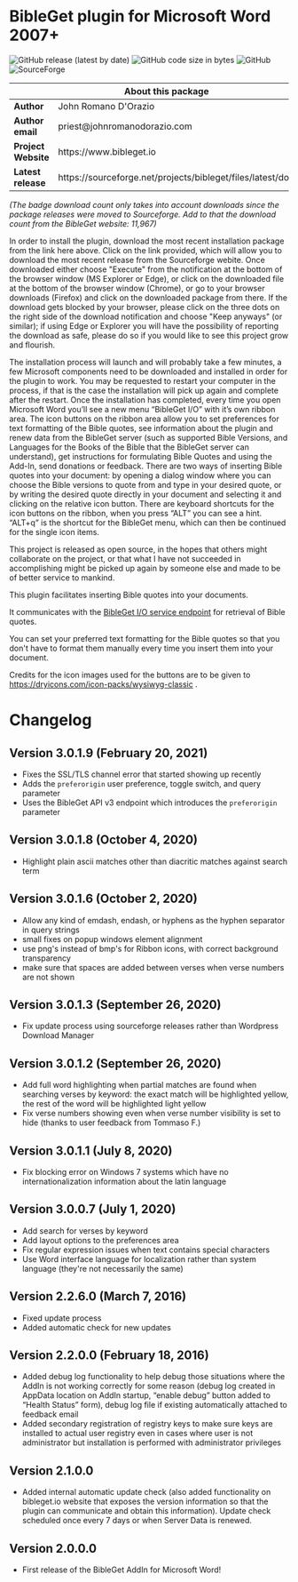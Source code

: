 # BibleGet plugin for Microsoft Word 2007+

![GitHub release (latest by date)](https://img.shields.io/github/v/release/BibleGet-I-O/bibleget-msword-addin?style=flat-square)
![GitHub code size in bytes](https://img.shields.io/github/languages/code-size/BibleGet-I-O/bibleget-msword-addin?style=flat-square)
![GitHub](https://img.shields.io/github/license/BibleGet-I-O/bibleget-msword-addin?style=flat-square)
![SourceForge](https://img.shields.io/sourceforge/dt/bibleget?style=flat-square)

<table>
  <thead>
    <tr><th colspan=2>About this package</th></tr>
  </thead>
  <tbody>
    <tr><td><b>Author</b></td><td>John Romano D'Orazio</td></tr>
    <tr><td><b>Author email</b></td><td>priest@johnromanodorazio.com</td></tr>
    <tr><td><b>Project Website</b></td><td>https://www.bibleget.io</td></tr>
    <tr><td><b>Latest release</b></td><td>https://sourceforge.net/projects/bibleget/files/latest/download</td></tr>
  </tbody>
</table>

*(The badge download count only takes into account downloads since the package releases were moved to Sourceforge. Add to that the download count from the BibleGet website: 11,967)*

In order to install the plugin, download the most recent installation package from the link here above. Click on the link provided, which will allow you to download the most recent release from the Sourceforge webite. Once downloaded either choose "Execute" from the notification at the bottom of the browser window (MS Explorer or Edge), or click on the downloaded file at the bottom of the browser window (Chrome), or go to your browser downloads (Firefox) and click on the downloaded package from there. If the download gets blocked by your browser, please click on the three dots on the right side of the download notification and choose "Keep anyways" (or similar); if using Edge or Explorer you will have the possibility of reporting the download as safe, please do so if you would like to see this project grow and flourish.

The installation process will launch and will probably take a few minutes, a few Microsoft components need to be downloaded and installed in order for the plugin to work. You may be requested to restart your computer in the process, if that is the case the installation will pick up again and complete after the restart. Once the installation has completed, every time you open Microsoft Word you’ll see a new menu “BibleGet I/O” with it’s own ribbon area. The icon buttons on the ribbon area allow you to set preferences for text formatting of the Bible quotes, see information about the plugin and renew data from the BibleGet server (such as supported Bible Versions, and Languages for the Books of the Bible that the BibleGet server can understand), get instructions for formulating Bible Quotes and using the Add-In, send donations or feedback. There are two ways of inserting Bible quotes into your document: by opening a dialog window where you can choose the Bible versions to quote from and type in your desired quote, or by writing the desired quote directly in your document and selecting it and clicking on the relative icon button. There are keyboard shortcuts for the icon buttons on the ribbon, when you press “ALT” you can see a hint. “ALT+q” is the shortcut for the BibleGet menu, which can then be continued for the single icon items.

This project is released as open source, in the hopes that others might collaborate on the project, or that what I have not succeeded in accomplishing might be picked up again by someone else and made to be of better service to mankind.

This plugin facilitates inserting Bible quotes into your documents.

It communicates with the [BibleGet I/O service endpoint](https://query.bibleget.io) for retrieval of Bible quotes.

You can set your preferred text formatting for the Bible quotes so that you don't have to format them manually every time you insert them into your document.

Credits for the icon images used for the buttons are to be given to https://dryicons.com/icon-packs/wysiwyg-classic .

# Changelog

## Version 3.0.1.9 (February 20, 2021)
* Fixes the SSL/TLS channel error that started showing up recently
* Adds the `preferorigin` user preference, toggle switch, and query parameter
* Uses the BibleGet API v3 endpoint which introduces the `preferorigin` parameter

## Version 3.0.1.8 (October 4, 2020)
* Highlight plain ascii matches other than diacritic matches against search term

## Version 3.0.1.6 (October 2, 2020)
* Allow any kind of emdash, endash, or hyphens as the hyphen separator in query strings
* small fixes on popup windows element alignment
* use png's instead of bmp's for Ribbon icons, with correct background transparency
* make sure that spaces are added between verses when verse numbers are not shown

## Version 3.0.1.3 (September 26, 2020)
* Fix update process using sourceforge releases rather than Wordpress Download Manager

## Version 3.0.1.2 (September 26, 2020)
* Add full word highlighting when partial matches are found when searching verses by keyword: the exact match will be highlighted yellow, the rest of the word will be highlighted light yellow
* Fix verse numbers showing even when verse number visibility is set to hide (thanks to user feedback from Tommaso F.)

## Version 3.0.1.1 (July 8, 2020)
* Fix blocking error on Windows 7 systems which have no internationalization information about the latin language

## Version 3.0.0.7 (July 1, 2020)
* Add search for verses by keyword
* Add layout options to the preferences area
* Fix regular expression issues when text contains special characters
* Use Word interface language for localization rather than system language (they're not necessarily the same)

## Version 2.2.6.0 (March 7, 2016)

* Fixed update process
* Added automatic check for new updates

## Version 2.2.0.0 (February 18, 2016)

* Added debug log functionality to help debug those situations where the AddIn is not working correctly for some reason (debug log created in AppData location on AddIn startup, “enable debug” button added to “Health Status” form), debug log file if existing automatically attached to feedback email
* Added secondary registration of registry keys to make sure keys are installed to actual user registry even in cases where user is not administrator but installation is performed with administrator privileges

## Version 2.1.0.0

* Added internal automatic update check (also added functionality on bibleget.io website that exposes the version information so that the plugin can communicate and obtain this information). Update check scheduled once every 7 days or when Server Data is renewed.

## Version 2.0.0.0

* First release of the BibleGet AddIn for Microsoft Word!
